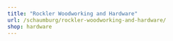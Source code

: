 ```yaml
---
title: "Rockler Woodworking and Hardware"
url: /schaumburg/rockler-woodworking-and-hardware/
shop: hardware
---
```

